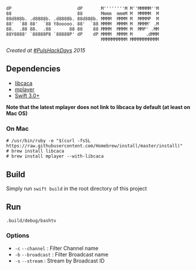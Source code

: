```
dP                         dP       M''''''''M M''MMMMM''M    
88                         88       Mmmm  mmmM M  MMMMM  M    
88d888b. .d8888b. .d8888b. 88d888b. MMMM  MMMM M  MMMMP  M    
88'  `88 88'  `88 Y8ooooo. 88'  `88 MMMM  MMMM M  MMMM' .M    
88.  .88 88.  .88       88 88    88 MMMM  MMMM M  MMP' .MM    
88Y8888' `88888P8 `88888P' dP    dP MMMM  MMMM M     .dMMM    
                                    MMMMMMMMMM MMMMMMMMMMM    
```
*Created at [#PulsHackDays](http://www.pulshackdays.de/) 2015*

## Dependencies
- [libcaca](http://caca.zoy.org/)
- [mplayer](https://www.mplayerhq.hu/)
- [Swift 3.0+](https://swift.org/download/#latest-development-snapshots)

**Note that the latest mplayer does not link to libcaca by default (at least on Mac OS)**

### On Mac
```
# /usr/bin/ruby -e "$(curl -fsSL https://raw.githubusercontent.com/Homebrew/install/master/install)"
# brew install libcaca
# brew install mplayer --with-libcaca
```

## Build
Simply run `swift build` in the root directory of this project

## Run
`.build/debug/bashtv`

### Options
- `-c` `--channel` : Filter Channel name
- `-b` `--broadcast` : Filter Broadcast name
- `-s` `--stream` : Stream by Broadcast ID
